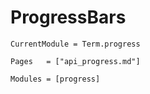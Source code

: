 # ProgressBars

```@meta
CurrentModule = Term.progress
```


```@index
Pages   = ["api_progress.md"]
```

```@autodocs
Modules = [progress]
```